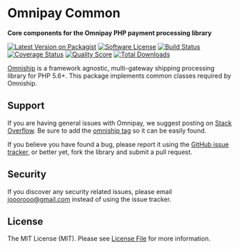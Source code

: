 # Omnipay Common

**Core components for the Omnipay PHP payment processing library**

[![Latest Version on Packagist][ico-version]][link-packagist]
[![Software License][ico-license]](LICENSE.md)
[![Build Status][ico-travis]][link-travis]
[![Coverage Status][ico-scrutinizer]][link-scrutinizer]
[![Quality Score][ico-code-quality]][link-code-quality]
[![Total Downloads][ico-downloads]][link-downloads]

[Omniship](https://github.com/jooorooo/omniship) is a framework agnostic, multi-gateway shipping
processing library for PHP 5.6+. This package implements common classes required by Omniship.

## Support

If you are having general issues with Omnipay, we suggest posting on
[Stack Overflow](http://stackoverflow.com/). Be sure to add the
[omniship tag](http://stackoverflow.com/questions/tagged/omniship) so it can be easily found.

If you believe you have found a bug, please report it using the [GitHub issue tracker](https://github.com/jooorooo/omniship/issues),
or better yet, fork the library and submit a pull request.


## Security

If you discover any security related issues, please email jooorooo@gmail.com instead of using the issue tracker.


## License

The MIT License (MIT). Please see [License File](LICENSE.md) for more information.

[ico-version]: https://img.shields.io/packagist/v/simexis/omniship.svg?style=flat-square
[ico-license]: https://img.shields.io/badge/license-MIT-brightgreen.svg?style=flat-square
[ico-travis]: https://img.shields.io/travis/simexis/omniship/master.svg?style=flat-square
[ico-scrutinizer]: https://img.shields.io/scrutinizer/coverage/g/thephpleague/omnipay-common.svg?style=flat-square
[ico-code-quality]: https://img.shields.io/scrutinizer/g/thephpleague/omnipay-common.svg?style=flat-square
[ico-downloads]: https://img.shields.io/packagist/dt/simexis/omniship.svg?style=flat-square

[link-packagist]: https://packagist.org/packages/simexis/omniship
[link-travis]: https://travis-ci.org/simexis/omniship
[link-scrutinizer]: https://scrutinizer-ci.com/g/thephpleague/omnipay-common/code-structure
[link-code-quality]: https://scrutinizer-ci.com/g/thephpleague/omnipay-common
[link-downloads]: https://packagist.org/packages/simexis/omniship
[link-contributors]: ../../contributors
